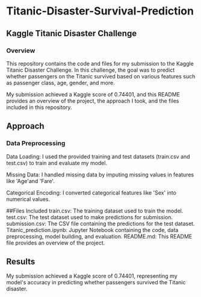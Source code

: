# Titanic-Disaster-Survival-Prediction

## Kaggle Titanic Disaster Challenge
### Overview
This repository contains the code and files for my submission to the Kaggle Titanic Disaster Challenge. In this challenge, the goal was to predict whether passengers on the Titanic survived based on various features such as passenger class, age, gender, and more.

My submission achieved a Kaggle score of 0.74401, and this README provides an overview of the project, the approach I took, and the files included in this repository.

## Approach
### Data Preprocessing
Data Loading: I used the provided training and test datasets (train.csv and test.csv) to train and evaluate my model.

Missing Data: I handled missing data by imputing missing values in features like 'Age'and 'Fare'.

Categorical Encoding: I converted categorical features like 'Sex'  into numerical values.

##Files Included
train.csv: The training dataset used to train the model.
test.csv: The test dataset used to make predictions for submission.
submission.csv: The CSV file containing the predictions for the test dataset.
Titanic_prediction.ipynb: Jupyter Notebook containing the code, data preprocessing, model building, and evaluation.
README.md: This README file provides an overview of the project.

## Results
My submission achieved a Kaggle score of 0.74401, representing my model's accuracy in predicting whether passengers survived the Titanic disaster.
